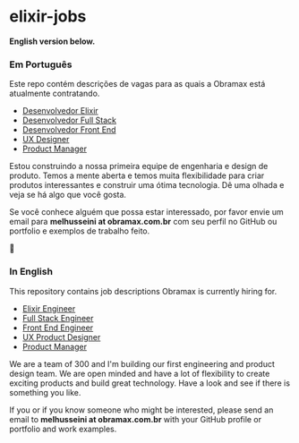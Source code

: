 # elixir-jobs

**English version below.**

### Em Português

Este repo contém descrições de vagas para as quais a Obramax está atualmente contratando.

- [Desenvolvedor Elixir](https://github.com/obramax/elixir-jobs/blob/master/elixir_engineer_pt.md)
- [Desenvolvedor Full Stack](https://github.com/obramax/elixir-jobs/blob/master/full_stack_engineer_pt.md)
- [Desenvolvedor Front End](https://github.com/obramax/elixir-jobs/blob/master/front_end_engineer_pt.md)
- [UX Designer](https://github.com/obramax/elixir-jobs/blob/master/ux_designer_pt.md)
- [Product Manager](https://github.com/obramax/elixir-jobs/blob/master/ux_designer_pt.md)

Estou construindo a nossa primeira equipe de engenharia e design de produto. Temos a mente aberta e temos muita flexibilidade para criar produtos interessantes e construir uma ótima tecnologia. Dê uma olhada e veja se há algo que você gosta.

Se você conhece alguém que possa estar interessado, por favor envie um email para **melhusseini at obramax.com.br** com seu perfil no GitHub ou portfolio e exemplos de trabalho feito.

🙂

### In English

This repository contains job descriptions Obramax is currently hiring for.

- [Elixir Engineer](https://github.com/obramax/elixir-jobs/blob/master/elixir_engineer_en.md)
- [Full Stack Engineer](https://github.com/obramax/elixir-jobs/blob/master/full_stack_engineer_en.md)
- [Front End Engineer](https://github.com/obramax/elixir-jobs/blob/master/front_end_engineer_en.md)
- [UX Product Designer](https://github.com/obramax/elixir-jobs/blob/master/ux_designer_pt.md)
- [Product Manager](https://github.com/obramax/elixir-jobs/blob/master/ux_designer_pt.md)

We are a team of 300 and I'm building our first engineering and product design team. We are open minded and have a lot of flexibility to create exciting products and build great technology. Have a look and see if there is something you like.

If you or if you know someone who might be interested, please send an email to **melhusseini at obramax.com.br** with your GitHub profile or portfolio and work examples.

